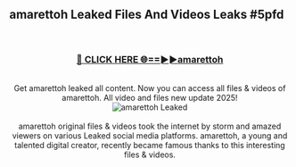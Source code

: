 ## amarettoh Leaked Files And Videos Leaks #5pfd
<br>
<div align="center">
<h3><a href="https://watchclip.my.id/amarettoh" rel="nofollow">🔴 CLICK HERE 🌐==►►amarettoh</a></h3>
<br>
Get amarettoh leaked all content. Now you can access all files & videos of amarettoh. All video and files new update 2025!
<br>
<a href="https://watchclip.my.id/amarettoh" rel="nofollow" data-target="animated-image.originalLink"><img src="https://i.ibb.co.com/WyWwxjT/player-gif2.gif" alt="amarettoh Leaked" style="max-width: 100%; display: inline-block;" data-target="animated-image.originalImage"></a>
<br><br>
amarettoh original files & videos took the internet by storm and amazed viewers on various Leaked social media platforms. amarettoh, a young and talented digital creator, recently became famous thanks to this interesting files & videos.
</div>
<br>